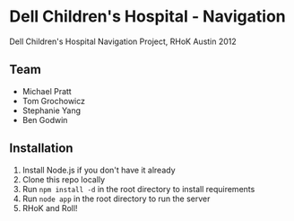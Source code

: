 Dell Children's Hospital - Navigation
=======

Dell Children's Hospital Navigation Project, RHoK Austin 2012

Team
----
* Michael Pratt
* Tom Grochowicz
* Stephanie Yang
* Ben Godwin

Installation
----

1. Install Node.js if you don't have it already
2. Clone this repo locally
3. Run `npm install -d` in the root directory to install requirements
4. Run `node app` in the root directory to run the server
5. RHoK and Roll!